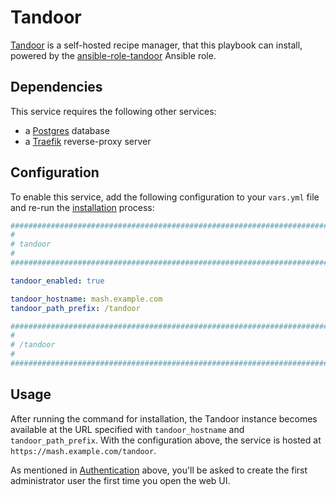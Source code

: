 <!--
SPDX-FileCopyrightText: 2024 MASH project contributors
SPDX-FileCopyrightText: 2025 Suguru Hirahara

SPDX-License-Identifier: AGPL-3.0-or-later
-->

# Tandoor

[Tandoor](https://docs.tandoor.dev/) is a self-hosted recipe manager, that this playbook can install, powered by the [ansible-role-tandoor](https://github.com/IUCCA/ansible-role-tandoor) Ansible role.


## Dependencies

This service requires the following other services:
- a [Postgres](postgres.md) database
- a [Traefik](traefik.md) reverse-proxy server


## Configuration

To enable this service, add the following configuration to your `vars.yml` file and re-run the [installation](../installing.md) process:

```yaml
########################################################################
#                                                                      #
# tandoor                                                              #
#                                                                      #
########################################################################

tandoor_enabled: true

tandoor_hostname: mash.example.com
tandoor_path_prefix: /tandoor

########################################################################
#                                                                      #
# /tandoor                                                             #
#                                                                      #
########################################################################
```

## Usage

After running the command for installation, the Tandoor instance becomes available at the URL specified with `tandoor_hostname` and `tandoor_path_prefix`. With the configuration above, the service is hosted at `https://mash.example.com/tandoor`.

As mentioned in [Authentication](#authentication) above, you'll be asked to create the first administrator user the first time you open the web UI.
